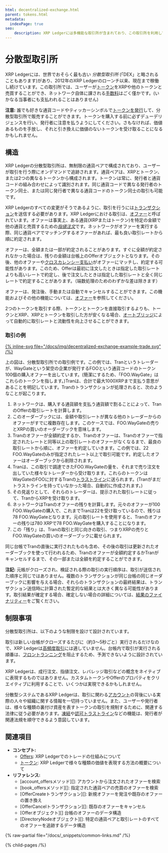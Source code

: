```yaml
---
html: decentralized-exchange.html
parent: tokens.html
metadata:
  indexPage: true
seo:
    description: XRP Ledgerには多機能な取引所が含まれており、この取引所を利用してユーザーはトークンをXRPに、あるいはXRPをトークンにに交換できます。
---
```

# 分散型取引所

XRP Ledgerには、世界でおそらく最も古い _分散型取引所_ (「DEX」と略されることもあります)があり、2012年のXRP Ledgerのローンチ以来、現在まで稼働し続けています。この取引所では、ユーザーが[トークン](../index.md)をXRPや他のトークンと売買することができ、ネットワーク自体に課される[手数料](../../transactions/fees.md)はごく僅かです。(いかなる当事者にも支払われることはありません)

**注意:** 誰でも好きな通貨コードやティッカーシンボルで[トークンを発行](../../../tutorials/use-tokens/issue-a-fungible-token.md)して、分散型取引所で販売することができます。トークンを購入する前に必ずデューデリジェンスを行い、発行者に注意を払うようにしてください。さもなければ、価値あるものを手放し、それと引き換えに価値のないトークンを受け取ることになるかもしれません。

## 構造

XRP Ledgerの分散型取引所は、無制限の通貨ペアで構成されており、ユーザーが取引を行う際にオンデマンドで追跡されます。通貨ペアは、XRPとトークン、または2つの異なるトークンから構成されます。トークンは常に、発行者と通貨コードの組み合わせによって識別されます。同じ通貨コードで異なる発行者のトークン同士、または同じ発行者で異なる通貨コードのトークン同士の取引も可能です。

XRP Ledgerのすべての変更がそうであるように、取引を行うには[トランザクション](../../transactions/index.md)を送信する必要があります。XRP Ledgerにおける取引は、[オファー](offers.md)と呼ばれています。オファーは事実上、ある通貨(XRPまたはトークン)を特定の金額で他の通貨と売買するための[_指値注文_](https://ja.wikipedia.org/wiki/%E3%83%AA%E3%83%9F%E3%83%83%E3%83%88%E3%82%AA%E3%83%BC%E3%83%80%E3%83%BC)です。ネットワークがオファーを実行する際、同じ通貨ペアでマッチングするオファーがあれば、最も良い取引レートから順に約定されます。

オファーは、全額または一部が約定されることがあります。すぐに全額が約定されなかった場合は、残りの金額は台帳上のOfferオブジェクトとなります。その後、他のオファーや[クロスカレンシー支払い](../../payment-types/cross-currency-payments.md)がオファーにマッチし、約定する可能性があります。このため、Offerは最初に注文したときは指定した取引レートよりも高いレートで約定し、後で注文したときは指定した取引レートと全く同じレートで約定することがあります。（端数処理のためのわずかな差は除きます）

オファーは、発注後、手動または自動でキャンセルすることができます。この機能およびその他の機能については、[オファー](offers.md)を参照してください。

2つのトークンを取引する際、トークンとトークンを直接取引するよりも、トークンとXRP、XRPとトークンを取引した方が安くなる場合、[オートブリッジ](autobridging.md)によって自動的に取引レートと流動性を向上させることができます。

### 取引の例

[{% inline-svg file="/docs/img/decentralized-exchange-example-trade.svg" /%}](/docs/img/decentralized-exchange-example-trade.svg "図: XRPでトークンを購入する注文が一部約定する。")

上の図は、分散型取引所での取引例です。この例では、Tranというトレーダーが、WayGateという架空の企業が発行するFOOという通貨コードのトークン100個の購入オファーを出しています。(簡潔にするため、「FOO.WayGate」はこれらのトークンを指します。)Tranは、合計で最大1000XRPまで支払う意思があることを明記しています。Tranのトランザクションが処理されると、次のようなことが起こります。

1. ネットワークは、購入する通貨額を支払う通貨額で割ることによって、TranのOfferの取引レートを計算します。
0. このオーダーブックには、金額や取引レートが異なる他のトレーダーからのオファーがすでに複数存在します。このケースでは、FOO.WayGateの売りとXRPの買いのオーダーブックを意味します。
0. Tranのオファーが全額約定するか、Tranのオファーは、Tranのオファーで指定されたレートと同等以上の取引レートのオファーがなくなるまで、最良の取引レートから順に、オファーを約定していきます。この例では、22 FOO.WayGateのみが指定されたレート以上で取引可能です。約定したオファーはオーダーブックから削除されます。
0. Tranは、この取引で調達できたFOO.WayGateの量を、それまで売り注文を出していた様々なトレーダーから受け取ります。これらのトークンはWayGateのFOOに対するTranの[トラストライン](../fungible-tokens/index.md)に送られます。(Tranがまだトラストラインを持っていなかった場合、自動的に作成されます。)
0. その見返りとして、それらのトレーダーは、提示された取引レートに従って、TranからXRPを受け取ります。
0. ネットワークはTranのオファーの残りを計算します。元々のオファーが100 FOO.WayGateの購入で、これまでTranは22を受け取っているので、残りは78 FOO.WayGateとなります。元の取引レートを使用すると、Tranのオファーの残りは780 XRPで78 FOO.WayGateを購入することになります。
0. この「残り」は、Tranの取引と同じ向きの取引、つまりXRPの売りとFOO.WayGateの買いのオーダーブックに載せられます。

同じ台帳でTranの直後に実行されたものも含め、その後の取引は更新されたオーダーブックを使って行われるため、Tranのオファーが全額約定するかTranがキャンセルするまで、その一部または全額を約定することができます。

**注記:** 元帳がクローズされ、検証される際の取引の実行順序は、取引が送信された順序と同じではありません。複数のトランザクションが同じ台帳の同じオーダーブックに影響を与える場合、それらのトランザクションの最終結果は、トランザクション送信時に計算された暫定的な結果とは大きく異なる可能性があります。取引結果が確定する場合、確定しない場合の詳細については、[結果のファイナリティー](../../transactions/finality-of-results/index.md)をご覧ください。


## 制限事項

分散型取引所は、以下のような制限を設けて設計されています。

取引は新しい台帳がクローズするたびに（約3～5秒ごと）実行されるだけなので、XRP Ledgerは[高頻度取引](https://ja.wikipedia.org/wiki/%E9%AB%98%E9%A0%BB%E5%BA%A6%E5%8F%96%E5%BC%95)には適していません。台帳内で取引が実行される順番は、[フロントランニング](https://en.wikipedia.org/wiki/Front_running)を阻止するため、予測できないように設計されています。

XRP Ledgerは、成行注文、指値注文、レバレッジ取引などの概念をネイティブに表現するものではありません。カスタムトークンやOfferのプロパティをクリエイティブに利用することで、いくつかは実現できるかもしれません。

分散型システムであるXRP Ledgerは、取引に関わる[アカウント](../../accounts/accounts.md)の背後にいる実際の人々や組織に関する情報を一切持っていません。また、ユーザーや発行者は、様々な種類の裏付け資産を表すトークンの取引を規制するために、関連する法律に従う必要があります。[凍結](../fungible-tokens/freezes.md)や[認可トラストライン](../fungible-tokens/authorized-trust-lines.md)などの機能は、発行者が関連法規を順守できるよう意図しています。

## 関連項目

- **コンセプト:**
    - [Offers](offers.md): XRP Ledgerでのトレードの仕組みについて
    - [トークン](../index.md): XRP Ledgerで様々な種類の価値を表現する方法の概要について
- **リファレンス:**
    - [account_offersメソッド][]: アカウントから注文されたオファーを検索
    - [book_offersメソッド][]: 指定された通貨ペアの売買のオファーを検索
    - [OfferCreateトランザクション][]: 新規オファーを発注や既存のオファーの置き換え
    - [OfferCancelトランザクション][]: 既存のオファーをキャンセル
    - [Offerオブジェクト][] 台帳のオファーのデータ構造
    - [DirectoryNodeオブジェクト][]: 特定の通貨ペアと取引レートのすべてのオファーを追跡するデータ構造

{% raw-partial file="/docs/_snippets/common-links.md" /%}


{% child-pages /%}
